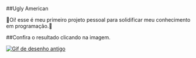 ##Ugly American

🤡Oi! esse é meu primeiro projeto pessoal para solidificar meu conhecimento em programação.🤡


##Confira o resultado clicando na imagem.

<a href="https://mariocarvalho001.github.io/Ugly-american-blog/" target="_blank" ><img src="https://dg31sz3gwrwan.cloudfront.net/fanart/150051/414571-0-q80.jpg" alt="Gif de desenho antigo"></a>
